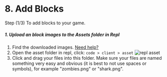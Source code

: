 # 8. Add Blocks

Step (1/3) To add blocks to your game.

##### 1. Upload an block images to the Assets folder in Repl

1. Find the downloaded images. [Need help?](/tutorials/downloads/)
2. Open the asset folder in repl, click: `code > client > asset`
   ![repl asset](/images/replAsset)
3. Click and drag your files into this folder. Make sure your files are named something very easy and obvious (it is best to not use spaces or symbols), for example "zombies.png" or "shark.png".
